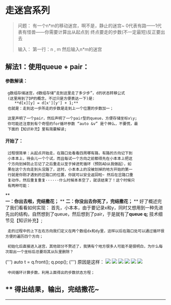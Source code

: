 # 走迷宫系列

>问题：
>有一个n*m的移动迷宫，啊不是，静止的迷宫~
>0代表有路——1代表有怪兽——你需要计算出从起点到
>终点要走的步数(不一定最短)反正要出去
>
>输入：
>第一行：n , m
>然后输入n*m的迷宫

## 解法1：使用queue + pair：

#### 参数解读：
     g数组存储迷宫，d数组存储“走到这里走了多少步”，d的状态转移公式
     (这里用到了DP的概念，不过只是方便表达一下)是:
        **d[x][y] = d[x'][y'] + 1;**
     也就是：走到这一步所走的步数是走到上一个位置的步数加一；

     这里声明了一个pair，然后声明了一个pair型的queue，方便存储坐标x\y;  
     你可能还注意到有个奇怪的for循环参数 “auto &v” 是个神么，不要慌，最
     下面的【知识补充】里有简要解读;

#### 开始了：
     过程很简单：从起点开始走，在路口处看看四周哪有路，有路的方向记下到
     小本本上，待会儿一个个试，而且每试一个方向之前都得先在小本本上把这
     个方向划掉防止忘记了之后重走以至于掉进死循环（预防AD从我做起），如
     果在这个方向走到头没路了，这时，小本本上的没被划掉的地方开始的第一
     行就是你刚才遇到的岔路口的位置，你就可以安全返回啦~ 然后在岔路口重
     复动作，然后重复重复······什么时候本本空了，就该结束了！这个时候只
     有两种可能：
**     
     **一：你出去啦，完结撒花；**
**
     **二：你没出去你死了，完结撒花；**
**
     好了概述完了我们看看如何实现：
     首先，小本本，由于要记录x和y，同时又想用到一种先进先出的结构，自然想到了queue，然后想到了pair，于是就有了**queue<pair> q;** 技术细节见【知识补充】;

     走的过程中的上下左右方向我们定义在两个数组dx和dy里，这样以后在路口处可以通过循环很方便的遍历四个方向；

     初始化后直接进入迷宫，其他部分不赘述了，我猜有个地方很多人可能不是很明白，为什么每次取出一个坐标后总要将其从队里删除？
(''')
        auto t = q.front();
        q.pop();
(''')
     原因是这样：
     ![]("one.png")  ![]("two.png") ![]("three.png")
     ![]("four.png") ![]("five.png") ![]("six.png")
     
     中间循环计算步数，利用上面得出的步数状态方程；
**
     得出结果，输出，**完结撒花~**
--
---------------

